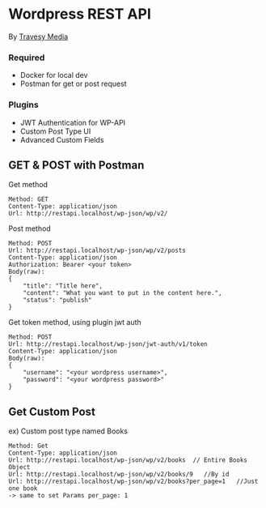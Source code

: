 # Wordpress REST API
By [Travesy Media](https://www.youtube.com/watch?v=fFNXWinbgro)

### Required
* Docker for local dev
* Postman for get or post request

### Plugins
* JWT Authentication for WP-API
* Custom Post Type UI
* Advanced Custom Fields

## GET & POST with Postman
Get method
```
Method: GET
Content-Type: application/json
Url: http://restapi.localhost/wp-json/wp/v2/
```
Post method
```
Method: POST
Url: http://restapi.localhost/wp-json/wp/v2/posts
Content-Type: application/json
Authorization: Bearer <your token>
Body(raw): 
{
    "title": "Title here",
    "content": "What you want to put in the content here.",
    "status": "publish"
}
```
Get token method, using plugin jwt auth
```
Method: POST
Url: http://restapi.localhost/wp-json/jwt-auth/v1/token
Content-Type: application/json
Body(raw): 
{
    "username": "<your wordpress username>",
    "password": "<your wordpress password>"
}
```
## Get Custom Post
ex) Custom post type named Books
```
Method: Get
Content-Type: application/json
Url: http://restapi.localhost/wp-json/wp/v2/books  // Entire Books Object
Url: http://restapi.localhost/wp-json/wp/v2/books/9   //By id
Url: http://restapi.localhost/wp-json/wp/v2/books?per_page=1   //Just one book
-> same to set Params per_page: 1
```
